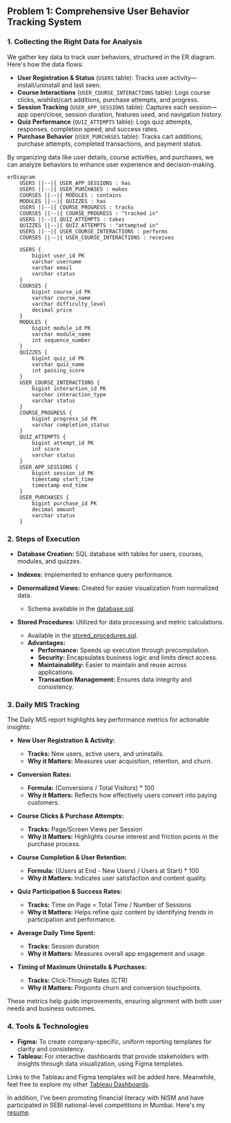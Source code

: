 ## Problem 1: Comprehensive User Behavior Tracking System

### 1. Collecting the Right Data for Analysis
We gather key data to track user behaviors, structured in the ER diagram. Here's how the data flows:

- **User Registration & Status** (`USERS` table): Tracks user activity—install/uninstall and last seen.
- **Course Interactions** (`USER_COURSE_INTERACTIONS` table): Logs course clicks, wishlist/cart additions, purchase attempts, and progress.
- **Session Tracking** (`USER_APP_SESSIONS` table): Captures each session—app open/close, session duration, features used, and navigation history.
- **Quiz Performance** (`QUIZ_ATTEMPTS` table): Logs quiz attempts, responses, completion speed, and success rates.
- **Purchase Behavior** (`USER_PURCHASES` table): Tracks cart additions, purchase attempts, completed transactions, and payment status.

By organizing data like user details, course activities, and purchases, we can analyze behaviors to enhance user experience and decision-making.

```mermaid
erDiagram
    USERS ||--|{ USER_APP_SESSIONS : has
    USERS ||--|{ USER_PURCHASES : makes
    COURSES ||--|{ MODULES : contains
    MODULES ||--|{ QUIZZES : has
    USERS ||--|{ COURSE_PROGRESS : tracks
    COURSES ||--|{ COURSE_PROGRESS : "tracked in"
    USERS ||--|{ QUIZ_ATTEMPTS : takes
    QUIZZES ||--|{ QUIZ_ATTEMPTS : "attempted in"
    USERS ||--|{ USER_COURSE_INTERACTIONS : performs
    COURSES ||--|{ USER_COURSE_INTERACTIONS : receives

    USERS {
        bigint user_id PK
        varchar username
        varchar email
        varchar status
    }
    COURSES {
        bigint course_id PK
        varchar course_name
        varchar difficulty_level
        decimal price
    }
    MODULES {
        bigint module_id PK
        varchar module_name
        int sequence_number
    }
    QUIZZES {
        bigint quiz_id PK
        varchar quiz_name
        int passing_score
    }
    USER_COURSE_INTERACTIONS {
        bigint interaction_id PK
        varchar interaction_type
        varchar status
    }
    COURSE_PROGRESS {
        bigint progress_id PK
        varchar completion_status
    }
    QUIZ_ATTEMPTS {
        bigint attempt_id PK
        int score
        varchar status
    }
    USER_APP_SESSIONS {
        bigint session_id PK
        timestamp start_time
        timestamp end_time
    }
    USER_PURCHASES {
        bigint purchase_id PK
        decimal amount
        varchar status
    }
```

### 2. Steps of Execution
- **Database Creation:** SQL database with tables for users, courses, modules, and quizzes.
- **Indexes:** Implemented to enhance query performance.
- **Denormalized Views:** Created for easier visualization from normalized data.
  - Schema available in the [database.sql](database/database.sql).

- **Stored Procedures:** Utilized for data processing and metric calculations.
  - Available in the [stored_procedures.sql](database/stored_procedures.sql).
  - **Advantages:**
    - **Performance:** Speeds up execution through precompilation.
    - **Security:** Encapsulates business logic and limits direct access.
    - **Maintainability:** Easier to maintain and reuse across applications.
    - **Transaction Management:** Ensures data integrity and consistency.

### 3. Daily MIS Tracking

The Daily MIS report highlights key performance metrics for actionable insights:

- **New User Registration & Activity:**  
   - **Tracks:** New users, active users, and uninstalls.  
   - **Why it Matters:** Measures user acquisition, retention, and churn.

- **Conversion Rates:**  
   - **Formula:** (Conversions / Total Visitors) * 100  
   - **Why it Matters:** Reflects how effectively users convert into paying customers.

- **Course Clicks & Purchase Attempts:**  
   - **Tracks:** Page/Screen Views per Session  
   - **Why it Matters:** Highlights course interest and friction points in the purchase process.

- **Course Completion & User Retention:**  
   - **Formula:** ((Users at End - New Users) / Users at Start) * 100  
   - **Why it Matters:** Indicates user satisfaction and content quality.

- **Quiz Participation & Success Rates:**  
   - **Tracks:** Time on Page = Total Time / Number of Sessions  
   - **Why it Matters:** Helps refine quiz content by identifying trends in participation and performance.

- **Average Daily Time Spent:**  
   - **Tracks:** Session duration  
   - **Why it Matters:** Measures overall app engagement and usage.

- **Timing of Maximum Uninstalls & Purchases:**  
   - **Tracks:** Click-Through Rates (CTR)  
   - **Why it Matters:** Pinpoints churn and conversion touchpoints.

These metrics help guide improvements, ensuring alignment with both user needs and business outcomes.

### 4. Tools & Technologies
- **Figma:** To create company-specific, uniform reporting templates for clarity and consistency.
- **Tableau:** For interactive dashboards that provide stakeholders with insights through data visualization, using Figma templates.

Links to the Tableau and Figma templates will be added here. Meanwhile, feel free to explore my other [Tableau Dashboards](https://public.tableau.com/views/MintClassicCompany/F_Warehouses?:language=en-US&:sid=&:redirect=auth&:display_count=n&:origin=viz_share_link).

In addition, I’ve been promoting financial literacy with NISM and have participated in SEBI national-level competitions in Mumbai. Here's my [resume](https://drive.google.com/file/d/1yyNwcVv1eiETabK3F5CyGD7BCjRqYDXU/view?usp=sharing).
